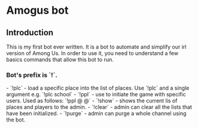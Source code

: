 <h1>Amogus bot</h1>
<h2>Introduction</h2>
<p>This is my first bot ever written. It is a bot to automate and simplify our irl version of Among Us. In order to use it, you need to understand a few basics commands that allow this bot to run. </p>
<h3>Bot's prefix is `!`.</h3>
- `!plc` - load a specific place into the list of places. Use `!plc` and a single argument e.g. `!plc school`
- `!ppl` - use to initiate the game with specific users. Used as follows: `!ppl @<personOne> @<personTwo @<etc>`
- `!show` - shows the current lis of places and players to the admin. 
- `!clear` - admin can clear all the lists that have been initialized.
- `!purge` - admin can purge a whole channel using the bot.
